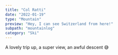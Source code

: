 ```yaml
---
title: "Col Ratti"
date: "2022-01-19"
type: "Mountain"
preview: "Hey, I can see Switzerland from here!"
subpath: "mountainlog"
category: "Ski"
---
```


A lovely trip up, a super view, an awful descent 😅
